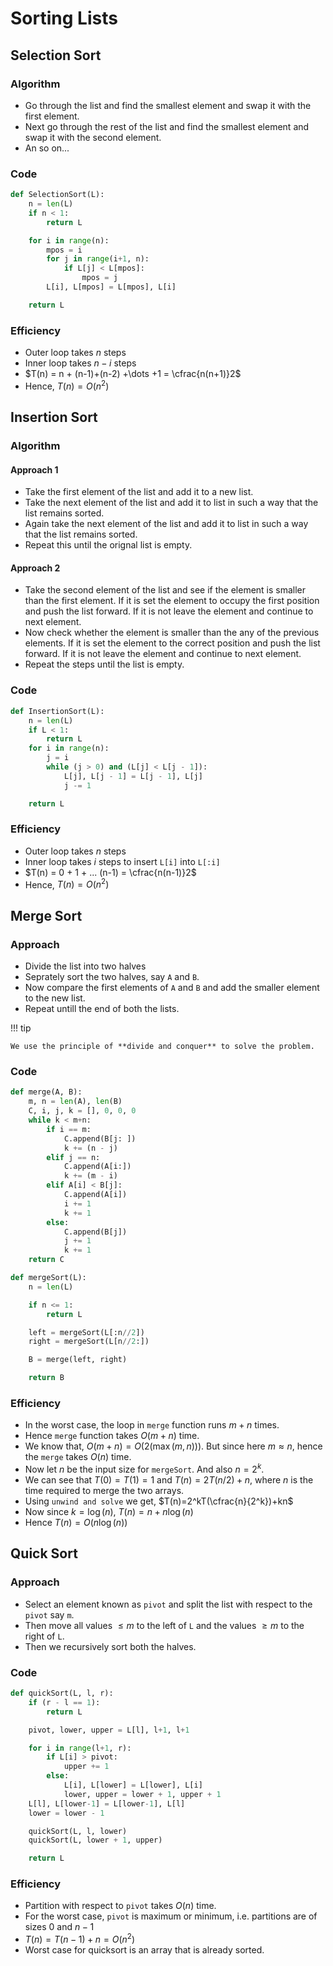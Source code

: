 # Sorting Lists

## Selection Sort

### Algorithm

- Go through the list and find the smallest element and swap it with the first element.
- Next go through the rest of the list and find the smallest element and swap it with the second element.
- An so on...

### Code

```python linenums="1"
def SelectionSort(L):
    n = len(L)
    if n < 1:
        return L

    for i in range(n):
        mpos = i
        for j in range(i+1, n):
            if L[j] < L[mpos]:
                mpos = j
        L[i], L[mpos] = L[mpos], L[i]

    return L
```

### Efficiency

- Outer loop takes $n$ steps
- Inner loop takes $n - i$ steps
- $T(n) = n + (n-1)+(n-2) +\dots +1 = \cfrac{n(n+1)}2$
- Hence, $T(n) = O(n^2)$

## Insertion Sort

### Algorithm

#### Approach 1

- Take the first element of the list and add it to a new list.
- Take the next element of the list and add it to list in such a way that the list remains sorted.
- Again take the next element of the list and add it to list in such a way that the list remains sorted.
- Repeat this until the orignal list is empty.

#### Approach 2

- Take the second element of the list and see if the element is smaller than the first element. If it is set the element to occupy the first position and push the list forward. If it is not leave the element and continue to next element.
- Now check whether the element is smaller than the any of the previous elements. If it is set the element to the correct position and push the list forward. If it is not leave the element and continue to next element.
- Repeat the steps until the list is empty.

### Code

```python linenums="1"
def InsertionSort(L):
    n = len(L)
    if L < 1:
        return L
    for i in range(n):
        j = i
        while (j > 0) and (L[j] < L[j - 1]):
            L[j], L[j - 1] = L[j - 1], L[j]
            j -= 1

    return L
```

### Efficiency

- Outer loop takes $n$ steps
- Inner loop takes $i$ steps to insert `L[i]` into `L[:i]`
- $T(n) = 0 + 1 + ... (n-1) = \cfrac{n(n-1)}2$
- Hence, $T(n) = O(n^2)$

## Merge Sort

### Approach

- Divide the list into two halves
- Seprately sort the two halves, say `A` and `B`.
- Now compare the first elements of `A` and `B` and add the smaller element to the new list.
- Repeat untill the end of both the lists.

!!! tip

    We use the principle of **divide and conquer** to solve the problem.

### Code

``` python linenums="1"
def merge(A, B):
    m, n = len(A), len(B)
    C, i, j, k = [], 0, 0, 0
    while k < m+n:
        if i == m:
            C.append(B[j: ])
            k += (n - j)
        elif j == n:
            C.append(A[i:])
            k += (m - i)
        elif A[i] < B[j]:
            C.append(A[i])
            i += 1
            k += 1
        else:
            C.append(B[j])
            j += 1
            k += 1
    return C

def mergeSort(L):
    n = len(L)

    if n <= 1:
        return L

    left = mergeSort(L[:n//2])
    right = mergeSort(L[n//2:])

    B = merge(left, right)

    return B
```

### Efficiency

- In the worst case, the loop in `merge` function runs $m+n$ times.
- Hence `merge` function takes $O(m+n)$ time.
- We know that, $O(m+n) = O(2(\max(m, n)))$. But since here $m\approx n$, hence the `merge` takes $O(n)$ time.
- Now let $n$ be the input size for `mergeSort`. And also $n=2^k$.
- We can see that $T(0) = T(1) = 1$ and $T(n) = 2T(n/2) + n$, where $n$ is the time required to merge the two arrays.
- Using `unwind and solve` we get, $T(n)=2^kT(\cfrac{n}{2^k})+kn$
- Now since $k=\log(n)$, $T(n) = n + n\log(n)$
- Hence $T(n) = O(n\log(n))$

## Quick Sort

### Approach

- Select an element known as `pivot` and split the list with respect to the `pivot` say `m`.
- Then move all values $\leq m$ to the left of `L` and the values $\geq m$ to the right of `L`.
- Then we recursively sort both the halves.

### Code

```python linenums="1"
def quickSort(L, l, r):
    if (r - l == 1):
        return L

    pivot, lower, upper = L[l], l+1, l+1

    for i in range(l+1, r):
        if L[i] > pivot:
            upper += 1
        else:
            L[i], L[lower] = L[lower], L[i]
            lower, upper = lower + 1, upper + 1
    L[l], L[lower-1] = L[lower-1], L[l]
    lower = lower - 1

    quickSort(L, l, lower)
    quickSort(L, lower + 1, upper)

    return L

```

### Efficiency

- Partition with respect to `pivot` takes $O(n)$ time.
- For the worst case, `pivot` is maximum or minimum, i.e. partitions are of sizes $0 \text{ and } n-1$
- $T(n) = T(n-1) + n = O(n^2)$
- Worst case for quicksort is an array that is already sorted.
